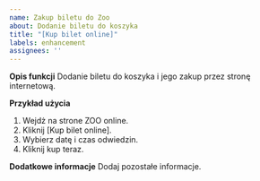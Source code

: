 ```yaml
---
name: Zakup biletu do Zoo
about: Dodanie biletu do koszyka
title: "[Kup bilet online]"
labels: enhancement
assignees: ''
---
```


**Opis funkcji**
Dodanie biletu do koszyka i jego zakup przez stronę internetową.

**Przykład użycia**
1. Wejdż na strone ZOO online.
2. Kliknij [Kup bilet online].
3. Wybierz datę i czas odwiedzin.
4. Kliknij kup teraz.
   
**Dodatkowe informacje**
Dodaj pozostałe informacje.
